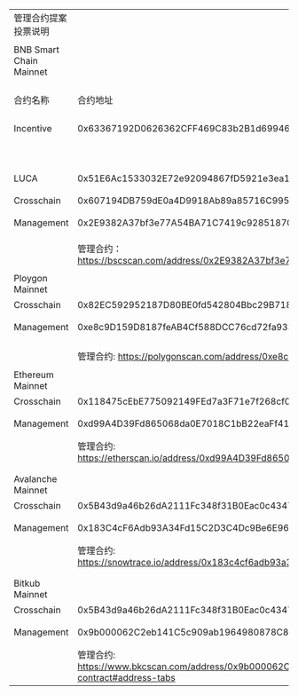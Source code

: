 | | | | | | |
|-|-|-|-|-|-|
|管理合约提案投票说明| | | | | |
| | | | | | |
|BNB Smart Chain Mainnet| | | | | |
|合约名称|合约地址|提案ID|提案操作|调用方法|数据调用|
|Incentive|0x63367192D0626362CFF469C83b2B1d69946f9CCD| |升级合约|upgrad|0x1292c7B1c484551d50760ca6C75E778ED12F5777|
| | | |添加关闭合约执行人0x940fb8b73518E6bAa62B76F8Cdd6deb6a62C6963|updateExector|0xe94020840000000000000000000000000000000000000000000000000000000000000002000000000000000000000000940fb8b73518e6baa62b76f8cdd6deb6a62c6963|
|LUCA|0x51E6Ac1533032E72e92094867fD5921e3ea1bfa0| |设置LUCA的挖矿权限为挖矿合约：0xB1b1e9ad742a11d85E125Cff9351926fEfCc1AEe |setMinter|0xfca3b5aa000000000000000000000000b1b1e9ad742a11d85e125cff9351926fefcc1aee|
|Crosschain|0x607194DB759dE0a4D9918Ab89a85716C995c28e8| |升级合约|upgrad|0x190e55F6Cb51D14347C0930C71e92c08A164FF1D|
|Management|0x2E9382A37bf3e77A54BA71C7419c928518703A1E| |删除节点地址： 0x36287A7d6Ee83903B6cFD048608e12d9C5EA0b25|deleteNodePropose|0x36287A7d6Ee83903B6cFD048608e12d9C5EA0b25|
| | | | | | |
| |管理合约：https://bscscan.com/address/0x2E9382A37bf3e77A54BA71C7419c928518703A1E#readContract| | | | |
| | | | | | |
|Ploygon  Mainnet| | | | | |
|Crosschain|0x82EC592952187D80BE0fd542804Bbc29B718e13f| |升级合约|upgrad|0xCF6d848cfe06b75A70119E4802290a298918f7b6|
|Management|0xe8c9D159D8187feAB4Cf588DCC76cd72fa933fcd| |删除节点地址： 0x36287A7d6Ee83903B6cFD048608e12d9C5EA0b25|deleteNodePropose|0x36287A7d6Ee83903B6cFD048608e12d9C5EA0b25|
| | | | | | |
| | | | | | |
| |管理合约: https://polygonscan.com/address/0xe8c9D159D8187feAB4Cf588DCC76cd72fa933fcd| | | | |
| | | | | | |
|Ethereum  Mainnet| | | | | |
|Crosschain|0x118475cEbE775092149FEd7a3F71e7f268cf0DB4| |升级合约|upgrad|0xCaCF62649aC7DBA8B9CC13eBa7b5570e66432f34|
|Management|0xd99A4D39Fd865068da0E7018C1bB22eaFf41C7d1| |删除节点地址： 0x36287A7d6Ee83903B6cFD048608e12d9C5EA0b25|deleteNodePropose|0x36287A7d6Ee83903B6cFD048608e12d9C5EA0b25|
| |管理合约: https://etherscan.io/address/0xd99A4D39Fd865068da0E7018C1bB22eaFf41C7d1#readContract| | | | |
| | | | | | |
| | | | | | |
|Avalanche  Mainnet| | | | | |
|Crosschain|0x5B43d9a46b26dA2111Fc348f31B0Eac0c434719D| |升级合约|upgrad|0xA9D9F56E071FA02a7f482eD499628B24C90192c1|
|Management|0x183C4cF6Adb93A34Fd15C2D3C4Dc9Be6E96B37d7| |删除节点地址： 0x36287A7d6Ee83903B6cFD048608e12d9C5EA0b25|deleteNodePropose|0x36287A7d6Ee83903B6cFD048608e12d9C5EA0b25|
| |管理合约: https://snowtrace.io/address/0x183c4cf6adb93a34fd15c2d3c4dc9be6e96b37d7#readContract| | | | |
| | | | | | |
| | | | | | |
|Bitkub  Mainnet| | | | | |
|Crosschain|0x5B43d9a46b26dA2111Fc348f31B0Eac0c434719D| |升级合约|upgrad|0x0AaD33527F0615d78a37481676836915903d61a0|
|Management|0x9b000062C2eb141C5c909ab1964980878C85e850| |删除节点地址： 0x36287A7d6Ee83903B6cFD048608e12d9C5EA0b25|deleteNodePropose|0x36287A7d6Ee83903B6cFD048608e12d9C5EA0b25|
| |管理合约: https://www.bkcscan.com/address/0x9b000062C2eb141C5c909ab1964980878C85e850/read-contract#address-tabs| | | | |
